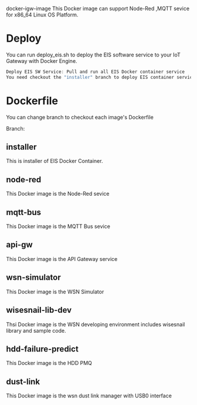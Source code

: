 docker-igw-image
This Docker image can support Node-Red ,MQTT sevice for x86_64 Linux OS Platform.

# Deploy
You can run deploy_eis.sh to deploy the EIS software service to your  IoT Gateway with Docker Engine.

```go
Deploy EIS SW Service: Pull and run all EIS Docker container service
You need checkout the "installer" branch to deploy EIS container service

```

# Dockerfile

You can change branch to checkout each image's Dockerfile

Branch:
## installer
This is installer of EIS Docker Container.

## node-red
This Docker image is the Node-Red sevice

## mqtt-bus
This Docker image is the MQTT Bus sevice

## api-gw
This Docker image is the API Gateway service

## wsn-simulator
This Docker image is the WSN Simulator

## wisesnail-lib-dev
Thsi Docker image is the WSN developing environment includes wisesnail library and sample code.

## hdd-failure-predict
This Docker image is the HDD PMQ

## dust-link
This Docker image is the wsn dust link manager with USB0 interface
